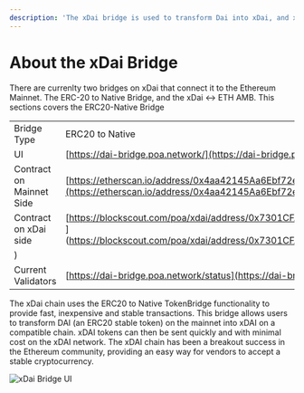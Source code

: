 ```yaml
---
description: 'The xDai bridge is used to transform Dai into xDai, and xDai back to Dai'
---
```


# About the xDai Bridge

There are currenlty two bridges on xDai that connect it to the Ethereum Mainnet. The ERC-20 to Native Bridge, and the xDai &lt;-&gt; ETH AMB. This sections covers the ERC20-Native Bridge

|  |  |
| :--- | :--- |
| Bridge Type | ERC20 to Native  |
| UI | [https://dai-bridge.poa.network/](https://dai-bridge.poa.network/) |
| Contract on Mainnet Side | [https://etherscan.io/address/0x4aa42145Aa6Ebf72e164C9bBC74fbD3788045016\#readProxyContract](https://etherscan.io/address/0x4aa42145Aa6Ebf72e164C9bBC74fbD3788045016#readProxyContract) |
| Contract on xDai side | [https://blockscout.com/poa/xdai/address/0x7301CFA0e1756B71869E93d4e4Dca5c7d0eb0AA6/transactions ](https://blockscout.com/poa/xdai/address/0x7301CFA0e1756B71869E93d4e4Dca5c7d0eb0AA6/transactions
) |
| Current Validators | [https://dai-bridge.poa.network/status](https://dai-bridge.poa.network/status)  |

The xDai chain uses the ERC20 to Native TokenBridge functionality to provide fast, inexpensive and stable transactions. This bridge allows users to transform DAI \(an ERC20 stable token\) on the mainnet into xDAI on a compatible chain. xDAI tokens can then be sent quickly and with minimal cost on the xDAI network. The xDAI chain has been a breakout success in the Ethereum community, providing an easy way for vendors to accept a stable cryptocurrency.

![xDai Bridge UI](../.gitbook/assets/bridge.png)

